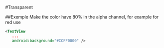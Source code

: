 #Transparent

##Exemple
Make the color have 80% in the alpha channel, for example for red use

```xml
<TextView
   ...
   android:background="#CCFF0000" />
```
